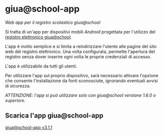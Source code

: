 # giua@school-app
_Web app per il registro scolastico giua@school_

Si tratta di un'app per dispositivi mobili _Android_ progettata per l'utilizzo del
[registro elettronico giua@school](https://iisgiua.github.io/giuaschool-docs/).

L'app è molto semplice e si limita a reindirizzare l'utente alle pagine del sito web del registro elettronico.
Una volta configurata, permette l'apertura del registro senza dover inserire ogni volta le proprie
credenziali di accesso.

L'app è utilizzabile da tutti gli utenti.

Per utilizzare l'app sul proprio dispositivo, sarà necessario attivare l'opzione che consente l'installazione da fonti sconosciute, ignorando eventuali avvisi di sicurezza.

*ATTENZIONE: l'app si può utilizzare solo con giua@school versione 1.6.0 o superiore.*


## Scarica l'app giua@school-app

[giua@school-app v3.1.1](https://github.com/iisgiua/giuaschool-app/raw/refs/heads/master/dist/giuaschool-app-v3.1.1.apk)
